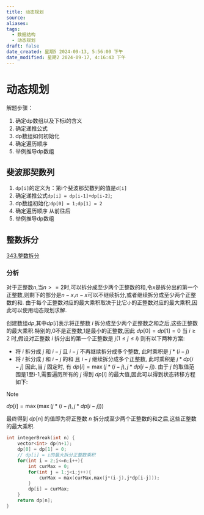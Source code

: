 ```yaml
---
title: 动态规划
source: 
aliases: 
tags:
  - 数据结构
  - 动态规划
draft: false
date_created: 星期5 2024-09-13, 5:56:00 下午
date_modified: 星期2 2024-09-17, 4:16:43 下午
---
```



# 动态规划

解题步骤：
1. 确定dp数组以及下标i的含义
2. 确定递推公式
3. dp数组如何初始化
4. 确定遍历顺序
5. 举例推导dp数组

## 斐波那契数列

1. `dp[i]`的定义为：第i个斐波那契数列的值是`d[i]`
2. 确定递推公式`dp[i] = dp[i-1]+dp[i-2]`;
3. dp数组初始化:`dp[0] = 1;dp[1] = 2` 
4. 确定遍历顺序 从前往后
5. 举例推导dp数组


## 整数拆分
[343.整数拆分](https://leetcode.cn/problems/integer-break/solutions/352875/zheng-shu-chai-fen-by-leetcode-solution/)
### 分析
对于正整数$n$,当$n>=2$时,可以拆分成至少两个正整数的和,令$x$是拆分出的第一个正整数,则剩下的部分是$n-x$,$n-x$可以不继续拆分,或者继续拆分成至少两个正整数的和. 由于每个正整数对应的最大乘积取决于比它`小`的正整数对应的最大乘积,因此可以使用动态规划求解.

创建数组$dp$,其中$dp[i]$表示将正整数 $i$ 拆分成至少两个正整数之和之后,这些正整数的最大乘积.特别的,0不是正整数,1是最小的正整数,因此 $dp[0] = dp[1] = 0$ 
当 $i\geq 2$ 时,假设对正整数 $i$ 拆分出的第一个正整数是 $j(1\leq j \leq i)$ 则有以下两种方案:
- 将 $i$ 拆分成 $j$ 和 $i-j$ 且 $i-j$ 不再继续拆分成多个整数, 此时乘积是 $j * (i-j)$
- 将 $i$ 拆分成 $j$ 和 $i-j$ 的和 且 $i-j$ 继续拆分成多个正整数, 此时乘积是 $j * dp[i-j]$
因此,当 $j$ 固定时, 有 $dp[i] = \max(j*(i-j),j*dp[i-j])$. 由于 $j$ 的取值范围是1至i-1,需要遍历所有的 $j$ 得到 $dp[i]$ 的最大值,因此可以得到状态转移方程如下:

> [!note] 
> $dp[i] = \max(\max(j*(i-j),j*dp[i-j]))$

最终得到 $dp[n]$ 的值即为将正整数 $n$ 拆分成至少两个正整数的和之后,这些正整数的最大乘积.

```cpp
int integerBreak(int n) {
	vector<int> dp(n+1);
	dp[0] = dp[1] = 0;
	// dp[i] = i的最大拆分正整数乘积
	for(int i = 2;i<=n;i++){
		int curMax = 0;
		for(int j = 1;j<i;j++){
			curMax = max(curMax,max(j*(i-j),j*dp[i-j]));
		}
		dp[i] = curMax;
	}
	return dp[n];
}
```
